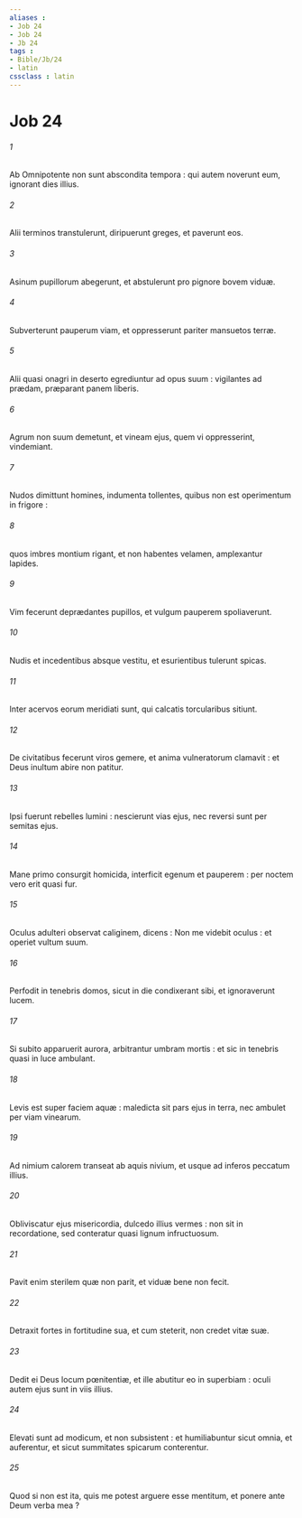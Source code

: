 ```yaml
---
aliases : 
- Job 24
- Job 24
- Jb 24
tags : 
- Bible/Jb/24
- latin
cssclass : latin
---
```


# Job 24

###### 1
Ab Omnipotente non sunt abscondita tempora : qui autem noverunt eum, ignorant dies illius.
###### 2
Alii terminos transtulerunt, diripuerunt greges, et paverunt eos.
###### 3
Asinum pupillorum abegerunt, et abstulerunt pro pignore bovem viduæ.
###### 4
Subverterunt pauperum viam, et oppresserunt pariter mansuetos terræ.
###### 5
Alii quasi onagri in deserto egrediuntur ad opus suum : vigilantes ad prædam, præparant panem liberis.
###### 6
Agrum non suum demetunt, et vineam ejus, quem vi oppresserint, vindemiant.
###### 7
Nudos dimittunt homines, indumenta tollentes, quibus non est operimentum in frigore :
###### 8
quos imbres montium rigant, et non habentes velamen, amplexantur lapides.
###### 9
Vim fecerunt deprædantes pupillos, et vulgum pauperem spoliaverunt.
###### 10
Nudis et incedentibus absque vestitu, et esurientibus tulerunt spicas.
###### 11
Inter acervos eorum meridiati sunt, qui calcatis torcularibus sitiunt.
###### 12
De civitatibus fecerunt viros gemere, et anima vulneratorum clamavit : et Deus inultum abire non patitur.
###### 13
Ipsi fuerunt rebelles lumini : nescierunt vias ejus, nec reversi sunt per semitas ejus.
###### 14
Mane primo consurgit homicida, interficit egenum et pauperem : per noctem vero erit quasi fur.
###### 15
Oculus adulteri observat caliginem, dicens : Non me videbit oculus : et operiet vultum suum.
###### 16
Perfodit in tenebris domos, sicut in die condixerant sibi, et ignoraverunt lucem.
###### 17
Si subito apparuerit aurora, arbitrantur umbram mortis : et sic in tenebris quasi in luce ambulant.
###### 18
Levis est super faciem aquæ : maledicta sit pars ejus in terra, nec ambulet per viam vinearum.
###### 19
Ad nimium calorem transeat ab aquis nivium, et usque ad inferos peccatum illius.
###### 20
Obliviscatur ejus misericordia, dulcedo illius vermes : non sit in recordatione, sed conteratur quasi lignum infructuosum.
###### 21
Pavit enim sterilem quæ non parit, et viduæ bene non fecit.
###### 22
Detraxit fortes in fortitudine sua, et cum steterit, non credet vitæ suæ.
###### 23
Dedit ei Deus locum pœnitentiæ, et ille abutitur eo in superbiam : oculi autem ejus sunt in viis illius.
###### 24
Elevati sunt ad modicum, et non subsistent : et humiliabuntur sicut omnia, et auferentur, et sicut summitates spicarum conterentur.
###### 25
Quod si non est ita, quis me potest arguere esse mentitum, et ponere ante Deum verba mea ?
